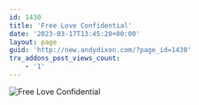 ```yaml
---
id: 1430
title: 'Free Love Confidential'
date: '2023-03-17T13:45:20+00:00'
layout: page
guid: 'http://new.andydixon.com/?page_id=1430'
trx_addons_post_views_count:
    - '1'
---
```


![Free Love Confidential](https://i0.wp.com/assets.g8x2.ldn.idrivee2-23.com/posters/Free%20Love%20Confidential%2001.jpg?w=1200&ssl=1 "Free Love Confidential")